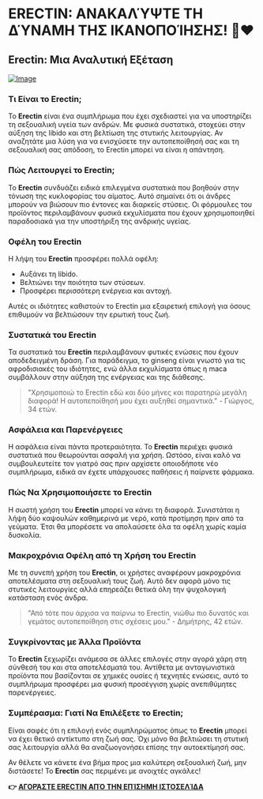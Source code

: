 # ERECTIN: ΑΝΑΚΑΛΎΨΤΕ ΤΗ ΔΎΝΑΜΗ ΤΗΣ ΙΚΑΝΟΠΟΊΗΣΗΣ! 💪❤️

## Erectin: Μια Αναλυτική Εξέταση

[![Image](https://www2.sellhealth.com/256/erectin_26_1.jpg)](https://gchaffi.com/h9nT0sdL)

### Τι Είναι το Erectin;

Το **Erectin** είναι ένα συμπλήρωμα που έχει σχεδιαστεί για να υποστηρίζει τη σεξουαλική υγεία των ανδρών. Με φυσικά συστατικά, στοχεύει στην αύξηση της libido και στη βελτίωση της στυτικής λειτουργίας. Αν αναζητάτε μια λύση για να ενισχύσετε την αυτοπεποίθησή σας και τη σεξουαλική σας απόδοση, το Erectin μπορεί να είναι η απάντηση.

### Πώς Λειτουργεί το Erectin;

Το **Erectin** συνδυάζει ειδικά επιλεγμένα συστατικά που βοηθούν στην τόνωση της κυκλοφορίας του αίματος. Αυτό σημαίνει ότι οι άνδρες μπορούν να βιώσουν πιο έντονες και διαρκείς στύσεις. Οι φόρμουλες του προϊόντος περιλαμβάνουν φυσικά εκχυλίσματα που έχουν χρησιμοποιηθεί παραδοσιακά για την υποστήριξη της ανδρικής υγείας.

### Οφέλη του Erectin

Η λήψη του **Erectin** προσφέρει πολλά οφέλη:

- Αυξάνει τη libido.
- Βελτιώνει την ποιότητα των στύσεων.
- Προσφέρει περισσότερη ενέργεια και αντοχή.
  
Αυτές οι ιδιότητες καθιστούν το Erectin μια εξαιρετική επιλογή για όσους επιθυμούν να βελτιώσουν την ερωτική τους ζωή.

### Συστατικά του Erectin

Τα συστατικά του **Erectin** περιλαμβάνουν φυτικές ενώσεις που έχουν αποδεδειγμένη δράση. Για παράδειγμα, το ginseng είναι γνωστό για τις αφροδισιακές του ιδιότητες, ενώ άλλα εκχυλίσματα όπως η maca συμβάλλουν στην αύξηση της ενέργειας και της διάθεσης.

> "Χρησιμοποιώ το Erectin εδώ και δύο μήνες και παρατηρώ μεγάλη διαφορά! Η αυτοπεποίθησή μου έχει αυξηθεί σημαντικά." - Γιώργος, 34 ετών.

### Ασφάλεια και Παρενέργειες

Η ασφάλεια είναι πάντα προτεραιότητα. Το **Erectin** περιέχει φυσικά συστατικά που θεωρούνται ασφαλή για χρήση. Ωστόσο, είναι καλό να συμβουλευτείτε τον γιατρό σας πριν αρχίσετε οποιοδήποτε νέο συμπλήρωμα, ειδικά αν έχετε υπάρχουσες παθήσεις ή παίρνετε φάρμακα.

### Πώς Να Χρησιμοποιήσετε το Erectin

Η σωστή χρήση του **Erectin** μπορεί να κάνει τη διαφορά. Συνιστάται η λήψη δύο καψουλών καθημερινά με νερό, κατά προτίμηση πριν από τα γεύματα. Έτσι θα μπορέσετε να απολαύσετε όλα τα οφέλη χωρίς καμία δυσκολία.

### Μακροχρόνια Οφέλη από τη Χρήση του Erectin

Με τη συνεπή χρήση του **Erectin**, οι χρήστες αναφέρουν μακροχρόνια αποτελέσματα στη σεξουαλική τους ζωή. Αυτό δεν αφορά μόνο τις στυτικές λειτουργίες αλλά επηρεάζει θετικά όλη την ψυχολογική κατάσταση ενός άνδρα.

> "Από τότε που άρχισα να παίρνω το Erectin, νιώθω πιο δυνατός και γεμάτος αυτοπεποίθηση στις σχέσεις μου." - Δημήτρης, 42 ετών.

### Συγκρίνοντας με Άλλα Προϊόντα

Το **Erectin** ξεχωρίζει ανάμεσα σε άλλες επιλογές στην αγορά χάρη στη σύνθεσή του και στα αποτελέσματά του. Αντίθετα με ανταγωνιστικά προϊόντα που βασίζονται σε χημικές ουσίες ή τεχνητές ενώσεις, αυτό το συμπλήρωμα προσφέρει μια φυσική προσέγγιση χωρίς ανεπιθύμητες παρενέργειες.

### Συμπέρασμα: Γιατί Να Επιλέξετε το Erectin;

Είναι σαφές ότι η επιλογή ενός συμπληρώματος όπως το **Erectin** μπορεί να έχει θετικό αντίκτυπο στη ζωή σας. Όχι μόνο θα βελτιώσει τη στυτική σας λειτουργία αλλά θα αναζωογονήσει επίσης την αυτοεκτίμησή σας. 

Αν θέλετε να κάνετε ένα βήμα προς μια καλύτερη σεξουαλική ζωή, μην διστάσετε! Το **Erectin** σας περιμένει με ανοιχτές αγκάλες!



**👉 [ΑΓΟΡΆΣΤΕ ERECTIN ΑΠΌ ΤΗΝ ΕΠΊΣΗΜΗ ΙΣΤΟΣΕΛΊΔΑ](https://gchaffi.com/h9nT0sdL)**